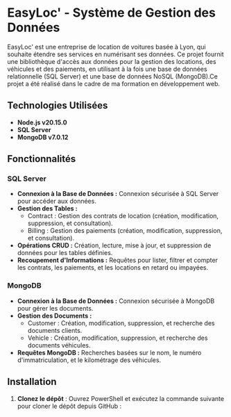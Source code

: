 # EasyLoc' - Système de Gestion des Données
EasyLoc' est une entreprise de location de voitures basée à Lyon, qui souhaite étendre ses services en numérisant ses données. Ce projet fournit une bibliothèque d'accès aux données pour la gestion des locations, des véhicules et des paiements, en utilisant à la fois une base de données relationnelle (SQL Server) et une base de données NoSQL (MongoDB).Ce projet a été réalisé dans le cadre de ma formation en développement web.
## Technologies Utilisées
- **Node.js v20.15.0**
- **SQL Server**
- **MongoDB v7.0.12**
## Fonctionnalités
### SQL Server
  - **Connexion à la Base de Données :** Connexion sécurisée à SQL Server pour accéder aux données.
  - **Gestion des Tables :**
    - Contract : Gestion des contrats de location (création, modification, suppression, et consultation).
    - Billing : Gestion des paiements (création, modification, suppression, et consultation).
  - **Opérations CRUD :** Création, lecture, mise à jour, et suppression de données pour les tables définies.
  - **Recoupement d'Informations :** Requêtes pour lister, filtrer et compter les contrats, les paiements, et les locations en retard ou impayées.
### MongoDB
  - **Connexion à la Base de Données :** Connexion sécurisée à MongoDB pour gérer les documents.
  - **Gestion des Documents :**
    - Customer : Création, modification, suppression, et recherche des documents clients.
    - Vehicle : Création, modification, suppression, et recherche des documents véhicules.
  - **Requêtes MongoDB :** Recherches basées sur le nom, le numéro d'immatriculation, et le kilométrage des véhicules.
## Installation
1. **Clonez le dépôt** :
   Ouvrez PowerShell et exécutez la commande suivante pour cloner le dépôt depuis GitHub :
   ```powershell
   
